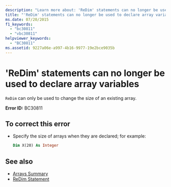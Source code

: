 ```yaml
---
description: "Learn more about: 'ReDim' statements can no longer be used to declare array variables"
title: "'ReDim' statements can no longer be used to declare array variables"
ms.date: 07/20/2015
f1_keywords:
  - "bc30811"
  - "vbc30811"
helpviewer_keywords:
  - "BC30811"
ms.assetid: 9227a06e-a997-4b16-9977-19e2bce9035b
---
```

# 'ReDim' statements can no longer be used to declare array variables

`ReDim` can only be used to change the size of an existing array.

**Error ID:** BC30811

## To correct this error

- Specify the size of arrays when they are declared; for example:

  ```vb
  Dim X(20) As Integer
  ```

## See also

- [Arrays Summary](../language-reference/keywords/arrays-summary.md)
- [ReDim Statement](../language-reference/statements/redim-statement.md)
